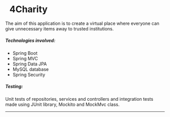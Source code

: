 # &nbsp; 4Charity

The aim of this application is to create a virtual place where everyone can give unnecessary items away to trusted institutions.

<h5>Technologies involved:</h5>
<ul>
<li>Spring Boot</li>
<li>Spring MVC</li>
<li>Spring Data JPA</li>
<li>MySQL database</li>
<li>Spring Security</li>
</ul>
<h5>Testing:</h5>
Unit tests of repositories, services and controllers and integration tests made using JUnit library, Mockito and MockMvc class.
<hr>
